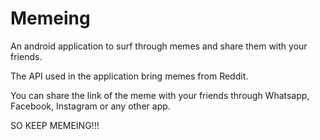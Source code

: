 # Memeing
An android application to surf through memes and share them with your friends.

The API used in the application bring memes from Reddit.

You can share the link of the meme with your friends through Whatsapp, Facebook, Instagram or any other app.

SO KEEP MEMEING!!!
